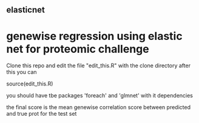 ## elasticnet
# genewise regression using elastic net for proteomic challenge

Clone this repo and edit the file "edit_this.R" with the clone directory
after this you can

source(edit_this.R)

you should have tbe packages 'foreach' and 'glmnet' with it dependencies

the final score is the mean genewise correlation score between predicted and true prot for the test set

